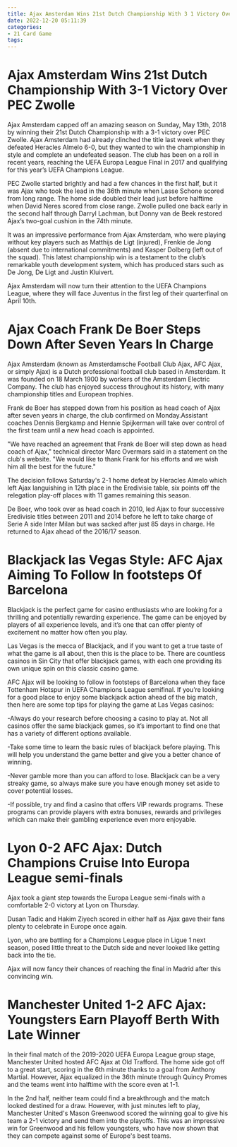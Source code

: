 ```yaml
---
title: Ajax Amsterdam Wins 21st Dutch Championship With 3 1 Victory Over PEC Zwolle
date: 2022-12-20 05:11:39
categories:
- 21 Card Game
tags:
---
```



#  Ajax Amsterdam Wins 21st Dutch Championship With 3-1 Victory Over PEC Zwolle

Ajax Amsterdam capped off an amazing season on Sunday, May 13th, 2018 by winning their 21st Dutch Championship with a 3-1 victory over PEC Zwolle. Ajax Amsterdam had already clinched the title last week when they defeated Heracles Almelo 6-0, but they wanted to win the championship in style and complete an undefeated season. The club has been on a roll in recent years, reaching the UEFA Europa League Final in 2017 and qualifying for this year’s UEFA Champions League.

PEC Zwolle started brightly and had a few chances in the first half, but it was Ajax who took the lead in the 36th minute when Lasse Schone scored from long range. The home side doubled their lead just before halftime when David Neres scored from close range. Zwolle pulled one back early in the second half through Darryl Lachman, but Donny van de Beek restored Ajax’s two-goal cushion in the 74th minute.

It was an impressive performance from Ajax Amsterdam, who were playing without key players such as Matthijs de Ligt (injured), Frenkie de Jong (absent due to international commitments) and Kasper Dolberg (left out of the squad). This latest championship win is a testament to the club’s remarkable youth development system, which has produced stars such as De Jong, De Ligt and Justin Kluivert.

Ajax Amsterdam will now turn their attention to the UEFA Champions League, where they will face Juventus in the first leg of their quarterfinal on April 10th.

#  Ajax Coach Frank De Boer Steps Down After Seven Years In Charge

 Ajax Amsterdam (known as Amsterdamsche Football Club Ajax, AFC Ajax, or simply Ajax) is a Dutch professional football club based in Amsterdam. It was founded on 18 March 1900 by workers of the Amsterdam Electric Company. The club has enjoyed success throughout its history, with many championship titles and European trophies.

Frank de Boer has stepped down from his position as head coach of Ajax after seven years in charge, the club confirmed on Monday.Assistant coaches Dennis Bergkamp and Hennie Spijkerman will take over control of the first team until a new head coach is appointed.

"We have reached an agreement that Frank de Boer will step down as head coach of Ajax," technical director Marc Overmars said in a statement on the club's website. "We would like to thank Frank for his efforts and we wish him all the best for the future."

The decision follows Saturday's 2-1 home defeat by Heracles Almelo which left Ajax languishing in 12th place in the Eredivisie table, six points off the relegation play-off places with 11 games remaining this season.

De Boer, who took over as head coach in 2010, led Ajax to four successive Eredivisie titles between 2011 and 2014 before he left to take charge of Serie A side Inter Milan but was sacked after just 85 days in charge. He returned to Ajax ahead of the 2016/17 season.

#  Blackjack las Vegas Style: AFC Ajax Aiming To Follow In footsteps Of Barcelona

Blackjack is the perfect game for casino enthusiasts who are looking for a thrilling and potentially rewarding experience. The game can be enjoyed by players of all experience levels, and it’s one that can offer plenty of excitement no matter how often you play.

Las Vegas is the mecca of Blackjack, and if you want to get a true taste of what the game is all about, then this is the place to be. There are countless casinos in Sin City that offer blackjack games, with each one providing its own unique spin on this classic casino game.

AFC Ajax will be looking to follow in footsteps of Barcelona when they face Tottenham Hotspur in UEFA Champions League semifinal. If you’re looking for a good place to enjoy some blackjack action ahead of the big match, then here are some top tips for playing the game at Las Vegas casinos:

-Always do your research before choosing a casino to play at. Not all casinos offer the same blackjack games, so it’s important to find one that has a variety of different options available.

-Take some time to learn the basic rules of blackjack before playing. This will help you understand the game better and give you a better chance of winning.

-Never gamble more than you can afford to lose. Blackjack can be a very streaky game, so always make sure you have enough money set aside to cover potential losses.

-If possible, try and find a casino that offers VIP rewards programs. These programs can provide players with extra bonuses, rewards and privileges which can make their gambling experience even more enjoyable.

#  Lyon 0-2 AFC Ajax: Dutch Champions Cruise Into Europa League semi-finals

Ajax took a giant step towards the Europa League semi-finals with a comfortable 2-0 victory at Lyon on Thursday.

Dusan Tadic and Hakim Ziyech scored in either half as Ajax gave their fans plenty to celebrate in Europe once again.

Lyon, who are battling for a Champions League place in Ligue 1 next season, posed little threat to the Dutch side and never looked like getting back into the tie.

Ajax will now fancy their chances of reaching the final in Madrid after this convincing win.

#  Manchester United 1-2 AFC Ajax: Youngsters Earn Playoff Berth With Late Winner

In their final match of the 2019-2020 UEFA Europa League group stage, Manchester United hosted AFC Ajax at Old Trafford. The home side got off to a great start, scoring in the 6th minute thanks to a goal from Anthony Martial. However, Ajax equalized in the 36th minute through Quincy Promes and the teams went into halftime with the score even at 1-1.

In the 2nd half, neither team could find a breakthrough and the match looked destined for a draw. However, with just minutes left to play, Manchester United's Mason Greenwood scored the winning goal to give his team a 2-1 victory and send them into the playoffs. This was an impressive win for Greenwood and his fellow youngsters, who have now shown that they can compete against some of Europe's best teams.